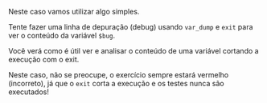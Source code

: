 Neste caso vamos utilizar algo simples.

Tente fazer uma linha de depuração (debug) usando `var_dump` e `exit` para ver o conteúdo da variável `$bug`.

Você verá como é útil ver e analisar o conteúdo de uma variável cortando a execução com o exit.

Neste caso, não se preocupe, o exercício sempre estará vermelho (incorreto), já que o `exit` corta a execução e os testes nunca são executados!